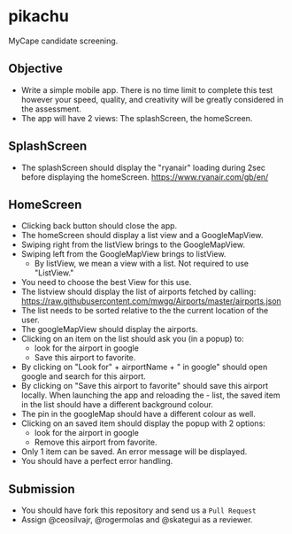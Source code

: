 # pikachu
MyCape candidate screening.

## Objective
- Write a simple mobile app. There is no time limit to complete this test however your speed, quality, and creativity will be greatly considered in the assessment. 
- The app will have 2 views: The splashScreen, the homeScreen.

## SplashScreen
- The splashScreen should display the "ryanair" loading during 2sec before displaying the homeScreen. https://www.ryanair.com/gb/en/


## HomeScreen

- Clicking back button should close the app.
- The homeScreen should display a list view and a GoogleMapView.
- Swiping right from the listView brings to the GoogleMapView.
- Swiping left from the GoogleMapView brings to listView.
  - By listView, we mean a view with a list. Not required to use "ListView." 
- You need to choose the best View for this use.
- The listview should display the list of airports fetched by calling: https://raw.githubusercontent.com/mwgg/Airports/master/airports.json
- The list needs to be sorted relative to the the current location of the user.
- The googleMapView should display the airports.
- Clicking on an item on the list should ask you (in a popup) to: 
  - look for the airport in google
  - Save this airport to favorite.
- By clicking on "Look for" + airportName + " in google" should open google and search for this airport.
- By clicking on "Save this airport  to favorite" should save this airport locally. When launching the app and reloading the     - list, the saved item in the list should have a different background colour.
- The pin in the googleMap should have a different colour as well.
- Clicking on an saved item should display the popup with 2 options:
  - look for the airport in google
  - Remove this airport from favorite.
- Only 1 item can be saved. An error message will be displayed.
- You should have a perfect error handling.

## Submission
- You should have fork this repository and send us a `Pull Request` 
- Assign @ceosilvajr, @rogermolas and @skategui as a reviewer.
